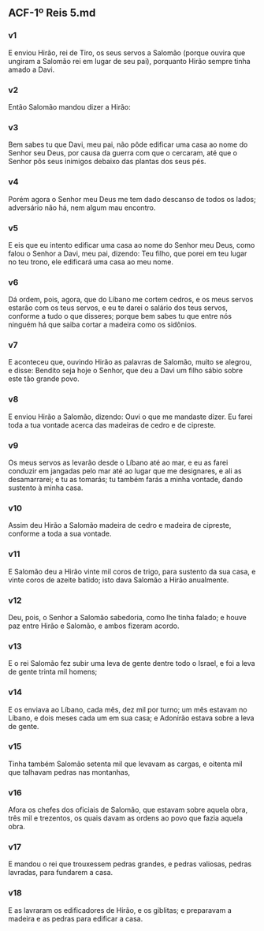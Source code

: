 ## ACF-1º Reis 5.md
### v1
 E enviou Hirão, rei de Tiro, os seus servos a Salomão (porque ouvira que ungiram a Salomão rei em lugar de seu pai), porquanto Hirão sempre tinha amado a Davi.
### v2
 Então Salomão mandou dizer a Hirão:
### v3
 Bem sabes tu que Davi, meu pai, não pôde edificar uma casa ao nome do Senhor seu Deus, por causa da guerra com que o cercaram, até que o Senhor pôs seus inimigos debaixo das plantas dos seus pés.
### v4
 Porém agora o Senhor meu Deus me tem dado descanso de todos os lados; adversário não há, nem algum mau encontro.
### v5
 E eis que eu intento edificar uma casa ao nome do Senhor meu Deus, como falou o Senhor a Davi, meu pai, dizendo: Teu filho, que porei em teu lugar no teu trono, ele edificará uma casa ao meu nome.
### v6
 Dá ordem, pois, agora, que do Líbano me cortem cedros, e os meus servos estarão com os teus servos, e eu te darei o salário dos teus servos, conforme a tudo o que disseres; porque bem sabes tu que entre nós ninguém há que saiba cortar a madeira como os sidônios.
### v7
 E aconteceu que, ouvindo Hirão as palavras de Salomão, muito se alegrou, e disse: Bendito seja hoje o Senhor, que deu a Davi um filho sábio sobre este tão grande povo.
### v8
 E enviou Hirão a Salomão, dizendo: Ouvi o que me mandaste dizer. Eu farei toda a tua vontade acerca das madeiras de cedro e de cipreste.
### v9
 Os meus servos as levarão desde o Líbano até ao mar, e eu as farei conduzir em jangadas pelo mar até ao lugar que me designares, e ali as desamarrarei; e tu as tomarás; tu também farás a minha vontade, dando sustento à minha casa.
### v10
 Assim deu Hirão a Salomão madeira de cedro e madeira de cipreste, conforme a toda a sua vontade.
### v11
 E Salomão deu a Hirão vinte mil coros de trigo, para sustento da sua casa, e vinte coros de azeite batido; isto dava Salomão a Hirão anualmente.
### v12
 Deu, pois, o Senhor a Salomão sabedoria, como lhe tinha falado; e houve paz entre Hirão e Salomão, e ambos fizeram acordo.
### v13
 E o rei Salomão fez subir uma leva de gente dentre todo o Israel, e foi a leva de gente trinta mil homens;
### v14
 E os enviava ao Líbano, cada mês, dez mil por turno; um mês estavam no Líbano, e dois meses cada um em sua casa; e Adonirão estava sobre a leva de gente.
### v15
 Tinha também Salomão setenta mil que levavam as cargas, e oitenta mil que talhavam pedras nas montanhas,
### v16
 Afora os chefes dos oficiais de Salomão, que estavam sobre aquela obra, três mil e trezentos, os quais davam as ordens ao povo que fazia aquela obra.
### v17
 E mandou o rei que trouxessem pedras grandes, e pedras valiosas, pedras lavradas, para fundarem a casa.
### v18
 E as lavraram os edificadores de Hirão, e os giblitas; e preparavam a madeira e as pedras para edificar a casa.
